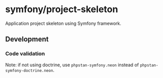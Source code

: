 # symfony/project-skeleton

Application project skeleton using Symfony framework.

## Development

### Code validation

Note: if not using doctrine, use `phpstan-symfony.neon` instead of `phpstan-symfony-doctrine.neon`.